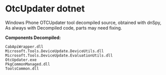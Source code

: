 # OtcUpdater dotnet
 Windows Phone OTCUpdater tool decompiled source, obtained with dnSpy, As always with Decompiled code, parts may need fixing.



**Components Decompiled:**

```
CabApiWrapper.dll
Microsoft.Tools.DeviceUpdate.DeviceUtils.dll
Microsoft.Tools.DeviceUpdate.EvaluationUtils.dll
OtcUpdater.exe
PkgCommonManaged.dll
ToolsCommon.dll
```

